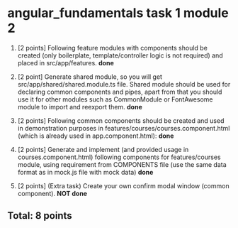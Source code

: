 # angular_fundamentals task 1 module 2
1. [2 points] Following feature modules with components should be created (only boilerplate,
   template/controller logic is not required) and placed in src/app/features. **done**


2. [2 point] Generate shared module, so you will get src/app/shared/shared.module.ts file.
   Shared module should be used for declaring common components and pipes, apart from that you
   should use it for other modules such as CommonModule or FontAwesome module to import and reexport them. **done**


3.  [2 points] Following common components should be created and used in demonstration purposes in
    features/courses/courses.component.html (which is already used in
    app.component.html): **done**


4. [2 points] Generate and implement (and provided usage in courses.component.html) following
   components for features/courses module, using requirement from COMPONENTS file (use the
   same data format as in mock.js file with mock data)  **done**


5. [2 points] (Extra task) Create your own confirm modal window (common component). **NOT done**

## Total: 8 points
